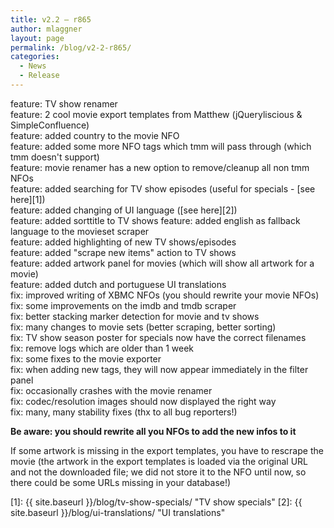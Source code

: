 ```yaml
---
title: v2.2 – r865
author: mlaggner
layout: page
permalink: /blog/v2-2-r865/
categories:
  - News
  - Release
---
```

feature: TV show renamer  
feature: 2 cool movie export templates from Matthew (jQueryliscious & SimpleConfluence)  
feature: added country to the movie NFO  
feature: added some more NFO tags which tmm will pass through (which tmm doesn't support)  
feature: movie renamer has a new option to remove/cleanup all non tmm NFOs  
feature: added searching for TV show episodes (useful for specials - [see here][1])  
feature: added changing of UI language ([see here][2])  
feature: added sorttitle to TV shows  <!--more-->
feature: added english as fallback language to the movieset scraper  
feature: added highlighting of new TV shows/episodes  
feature: added "scrape new items" action to TV shows  
feature: added artwork panel for movies (which will show all artwork for a movie)  
feature: added dutch and portuguese UI translations  
fix: improved writing of XBMC NFOs (you should rewrite your movie NFOs)  
fix: some improvements on the imdb and tmdb scraper  
fix: better stacking marker detection for movie and tv shows  
fix: many changes to movie sets (better scraping, better sorting)  
fix: TV show season poster for specials now have the correct filenames  
fix: remove logs which are older than 1 week  
fix: some fixes to the movie exporter  
fix: when adding new tags, they will now appear immediately in the filter panel  
fix: occasionally crashes with the movie renamer  
fix: codec/resolution images should now displayed the right way  
fix: many, many stability fixes (thx to all bug reporters!)

**Be aware: you should rewrite all you NFOs to add the new infos to it**

If some artwork is missing in the export templates, you have to rescrape the movie (the artwork in the export templates is loaded via the original URL and not the downloaded file; we did not store it to the NFO until now, so there could be some URLs missing in your database!)

 [1]: {{ site.baseurl }}/blog/tv-show-specials/ "TV show specials"
 [2]: {{ site.baseurl }}/blog/ui-translations/ "UI translations"
